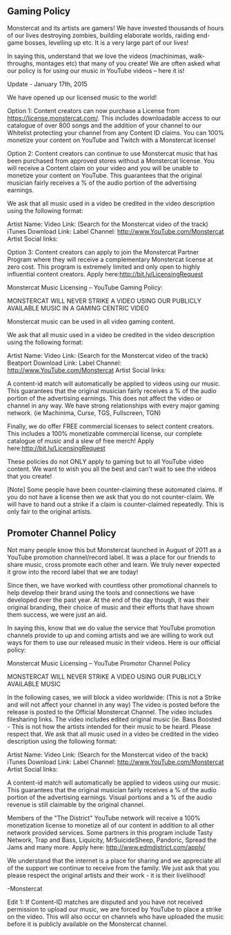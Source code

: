 ## Gaming Policy

Monstercat and its artists are gamers! We have invested thousands of hours of our lives destroying zombies, building elaborate worlds, raiding end-game bosses, levelling up etc. It is a very large part of our lives!

In saying this, understand that we love the videos (machinimas, walk-throughs, montages etc) that many of you create! We are often asked what our policy is for using our music in YouTube videos – here it is!

Update - January 17th, 2015

We have opened up our licensed music to the world! 

Option 1:
Content creators can now purchase a License from https://license.monstercat.com/. This includes downloadable access to our catalogue of over 800 songs and the addition of your channel to our Whitelist protecting your channel from any Content ID claims. You can 100% monetize your content on YouTube and Twitch with a Monstercat license!

Option 2:
Content creators can continue to use Monstercat music that has been purchased from approved stores without a Monstercat license. You will receive a Content claim on your video and you will be unable to monetize your content on YouTube. This guarantees that the original musician fairly receives a % of the audio portion of the advertising earnings. 

We ask that all music used in a video be credited in the video description using the following format:

Artist Name:
Video Link: (Search for the Monstercat video of the track)
iTunes Download Link: 
Label Channel: http://www.YouTube.com/Monstercat
Artist Social links:

Option 3:
Content creators can apply to join the Monstercat Partner Program where they will receive a complementary Monstercat license at zero cost. This program is extremely limited and only open to highly influential content creators. Apply here:http://bit.ly/LicensingRequest


Monstercat Music Licensing – YouTube Gaming Policy:

MONSTERCAT WILL NEVER STRIKE A VIDEO USING OUR PUBLICLY AVAILABLE MUSIC IN A GAMING CENTRIC VIDEO

Monstercat music can be used in all video gaming content. 

We ask that all music used in a video be credited in the video description using the following format:

Artist Name:
Video Link: (Search for the Monstercat video of the track)
Beatport Download Link: 
Label Channel: http://www.YouTube.com/Monstercat
Artist Social links:

A content-id match will automatically be applied to videos using our music. This guarantees that the original musician fairly receives a % of the audio portion of the advertising earnings. This does not affect the video or channel in any way. We have strong relationships with every major gaming network. (ie Machinima, Curse, TGS, Fullscreen, TGN)

Finally, we do offer FREE commercial licenses to select content creators. This includes a 100% monetizable commercial license, our complete catalogue of music and a slew of free merch! Apply here:http://bit.ly/LicensingRequest

These policies do not ONLY apply to gaming but to all YouTube video content. We want to wish you all the best and can't wait to see the videos that you create!

[Note] Some people have been counter-claiming these automated claims. If you do not have a license then we ask that you do not counter-claim. We will have to hand out a strike if a claim is counter-claimed repeatedly. This is only fair to the original artists. 

## Promoter Channel Policy
Not many people know this but Monstercat launched in August of 2011 as a YouTube promotion channel/record label. It was a place for our friends to share music, cross promote each other and learn. We truly never expected it grow into the record label that we are today! 

Since then, we have worked with countless other promotional channels to help develop their brand using the tools and connections we have developed over the past year. At the end of the day though, it was their original branding, their choice of music and their efforts that have shown them success, we were just an aid.

In saying this, know that we do value the service that YouTube promotion channels provide to up and coming artists and we are willing to work out ways for them to use our released music in their videos. Here is our official policy:

Monstercat Music Licensing – YouTube Promotor Channel Policy


MONSTERCAT WILL NEVER STRIKE A VIDEO USING OUR PUBLICLY AVAILABLE MUSIC

In the following cases, we will block a video worldwide:
(This is not a Strike and will not affect your channel in any way)
The video is posted before the release is posted to the Official Monstercat Channel. 
The video includes filesharing links.
The video includes edited original music (ie. Bass Boosted - This is not how the artists intended for their music to be heard. Please respect that.
We ask that all music used in a video be credited in the video description using the following format:

Artist Name:
Video Link: (Search for the Monstercat video of the track)
iTunes Download Link: 
Label Channel: http://www.YouTube.com/Monstercat
Artist Social links:

A content-id match will automatically be applied to videos using our music. This guarantees that the original musician fairly receives a % of the audio portion of the advertising earnings. Visual portions and a % of the audio revenue is still claimable by the original channel.

Members of the "The District" YouTube network will receive a 100% monetization license to monetize all of our content in addition to all other network provided services. Some partners in this program include Tasty Network, Trap and Bass, Liquicity, MrSuicideSheep, Pandoric, Spread the Jams and many more. Apply here: http://www.edmdistrict.com/apply/

We understand that the internet is a place for sharing and we appreciate all of the support we continue to receive from the family. We just ask that you please respect the original artists and their work - it is their livelihood! 

-Monstercat

Edit 1: If Content-ID matches are disputed and you have not received permission to upload our music, we are forced by YouTube to place a strike on the video. This will also occur on channels who have uploaded the music before it is publicly available on the Monstercat channel.
